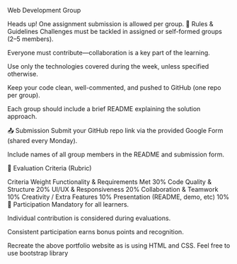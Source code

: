 Web Development Group

Heads up!
One assignment submission is allowed per group.
📜 Rules & Guidelines
Challenges must be tackled in assigned or self-formed groups (2–5 members).

Everyone must contribute—collaboration is a key part of the learning.

Use only the technologies covered during the week, unless specified otherwise.

Keep your code clean, well-commented, and pushed to GitHub (one repo per group).

Each group should include a brief README explaining the solution approach.

📤 Submission
Submit your GitHub repo link via the provided Google Form (shared every Monday).

Include names of all group members in the README and submission form.

🧪 Evaluation Criteria (Rubric)

Criteria	Weight
Functionality & Requirements Met	30%
Code Quality & Structure	20%
UI/UX & Responsiveness	20%
Collaboration & Teamwork	10%
Creativity / Extra Features	10%
Presentation (README, demo, etc)	10%
👥 Participation
Mandatory for all learners.

Individual contribution is considered during evaluations.

Consistent participation earns bonus points and recognition.



Recreate the above portfolio website as is using HTML and CSS.
Feel free to use bootstrap library
